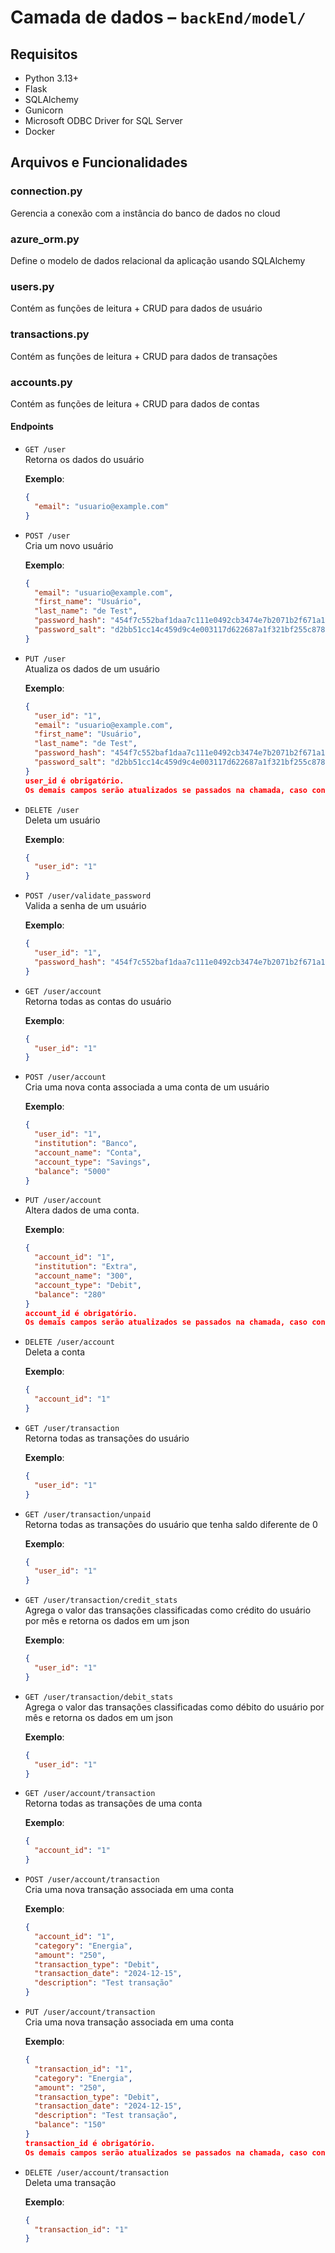 # Camada de dados – `backEnd/model/`
## Requisitos

- Python 3.13+
- Flask
- SQLAlchemy
- Gunicorn
- Microsoft ODBC Driver for SQL Server
- Docker

## Arquivos e Funcionalidades

### connection.py
Gerencia a conexão com a instância do banco de dados no cloud

### azure_orm.py
Define o modelo de dados relacional da aplicação usando SQLAlchemy

### users.py
Contém as funções de leitura + CRUD para dados de usuário

### transactions.py
Contém as funções de leitura + CRUD para dados de transações

### accounts.py
Contém as funções de leitura + CRUD para dados de contas

#### Endpoints

- `GET /user`  
  Retorna os dados do usuário

  **Exemplo**:
  ```json
  {
    "email": "usuario@example.com"
  }
- `POST /user`  
  Cria um novo usuário

  **Exemplo**:
  ```json
  {
    "email": "usuario@example.com",
    "first_name": "Usuário",
    "last_name": "de Test",
    "password_hash": "454f7c552baf1daa7c111e0492cb3474e7b2071b2f671a18c845b853ebd8f94b",
    "password_salt": "d2bb51cc14c459d9c4e003117d622687a1f321bf255c87844a437522d0c522d0"
  }
- `PUT /user`  
  Atualiza os dados de um usuário

  **Exemplo**:
  ```json
  {
    "user_id": "1",
    "email": "usuario@example.com",
    "first_name": "Usuário",
    "last_name": "de Test",
    "password_hash": "454f7c552baf1daa7c111e0492cb3474e7b2071b2f671a18c845b853ebd8f94b",
    "password_salt": "d2bb51cc14c459d9c4e003117d622687a1f321bf255c87844a437522d0c522d0"
  }
  user_id é obrigatório. 
  Os demais campos serão atualizados se passados na chamada, caso contrário será mantido o valor salvo.
- `DELETE /user`  
  Deleta um usuário

  **Exemplo**:
  ```json
  {
    "user_id": "1"
  }
- `POST /user/validate_password`  
  Valida a senha de um usuário

  **Exemplo**:
  ```json
  {
    "user_id": "1",
    "password_hash": "454f7c552baf1daa7c111e0492cb3474e7b2071b2f671a18c845b853ebd8f94b"
  }
- `GET /user/account`  
  Retorna todas as contas do usuário

  **Exemplo**:
  ```json
  {
    "user_id": "1"
  }
- `POST /user/account`  
  Cria uma nova conta associada a uma conta de um usuário

  **Exemplo**:
  ```json
  {
    "user_id": "1", 
    "institution": "Banco", 
    "account_name": "Conta", 
    "account_type": "Savings", 
    "balance": "5000"
  }
- `PUT /user/account`  
  Altera dados de uma conta.
  
  **Exemplo**:
  ```json
  {
    "account_id": "1",
    "institution": "Extra",
    "account_name": "300",
    "account_type": "Debit",
    "balance": "280"
  }
  account_id é obrigatório. 
  Os demais campos serão atualizados se passados na chamada, caso contrário será mantido o valor salvo.
- `DELETE /user/account`  
  Deleta a conta
  
  **Exemplo**:
  ```json
  {
    "account_id": "1"
  }
- `GET /user/transaction`  
  Retorna todas as transações do usuário
  
  **Exemplo**:
  ```json
  {
    "user_id": "1"
  }
- `GET /user/transaction/unpaid`  
  Retorna todas as transações do usuário que tenha saldo diferente de 0
  
  **Exemplo**:
  ```json
  {
    "user_id": "1"
  }
- `GET /user/transaction/credit_stats`  
  Agrega o valor das transações classificadas como crédito do usuário por mês e retorna os dados em um json
  
  **Exemplo**:
  ```json
  {
    "user_id": "1"
  }
- `GET /user/transaction/debit_stats`  
  Agrega o valor das transações classificadas como débito do usuário por mês e retorna os dados em um json
  
  **Exemplo**:
  ```json
  {
    "user_id": "1"
  }
- `GET /user/account/transaction`  
  Retorna todas as transações de uma conta
  
  **Exemplo**:
  ```json
  {
    "account_id": "1"
  }
- `POST /user/account/transaction`  
  Cria uma nova transação associada em uma conta
  
  **Exemplo**:
  ```json
  {
    "account_id": "1",
    "category": "Energia",
    "amount": "250",
    "transaction_type": "Debit",
    "transaction_date": "2024-12-15",
    "description": "Test transação"
  }
- `PUT /user/account/transaction`  
  Cria uma nova transação associada em uma conta
  
  **Exemplo**:
  ```json
  {
    "transaction_id": "1",
    "category": "Energia",
    "amount": "250",
    "transaction_type": "Debit",
    "transaction_date": "2024-12-15",
    "description": "Test transação",
    "balance": "150"
  }
  transaction_id é obrigatório. 
  Os demais campos serão atualizados se passados na chamada, caso contrário será mantido o valor salvo.
- `DELETE /user/account/transaction`  
  Deleta uma transação
  
  **Exemplo**:
  ```json
  {
    "transaction_id": "1"
  }